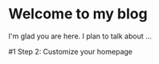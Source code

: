# Welcome to my blog

I'm glad you are here. I plan to talk about ...

#1 Step 2: Customize your homepage
